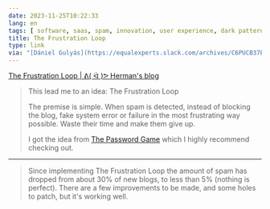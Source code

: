 ```yaml
---
date: 2023-11-25T10:22:33
lang: en
tags: [ software, saas, spam, innovation, user experience, dark patterns ]
title: The Frustration Loop
type: link
via: "[Dániel Gulyás](https://equalexperts.slack.com/archives/C6PUCB37E/p1700648433667969)"
---
```


[The Frustration Loop | ᕕ( ᐛ )ᕗ Herman's blog](https://herman.bearblog.dev/the-frustration-loop/)

> This lead me to an idea: The Frustration Loop
>
> The premise is simple. When spam is detected, instead of blocking the blog, fake system error or failure in the most frustrating way possible. Waste their time and make them give up.
>
> I got the idea from [The Password Game](https://neal.fun/password-game/) which I highly recommend checking out. 

---

> Since implementing The Frustration Loop the amount of spam has dropped from about 30% of new blogs, to less than 5% (nothing is perfect). There are a few improvements to be made, and some holes to patch, but it's working well.
